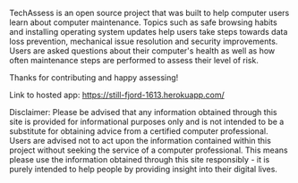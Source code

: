 TechAssess is an open source project that was built to help computer users learn about computer maintenance. Topics such as safe browsing habits and installing operating system updates help users take steps towards data loss prevention, mechanical issue resolution and security improvements. Users are asked questions about their computer's health as well as how often maintenance steps are performed to assess their level of risk.

Thanks for contributing and happy assessing!

Link to hosted app: https://still-fjord-1613.herokuapp.com/

Disclaimer: Please be advised that any information obtained through this site is provided for informational purposes only and is not intended to be a substitute for obtaining advice from a certified computer professional. Users are advised not to act upon the information contained within this project without seeking the service of a computer professional. This means please use the information obtained through this site responsibly - it is purely intended to help people by providing insight into their digital lives.
